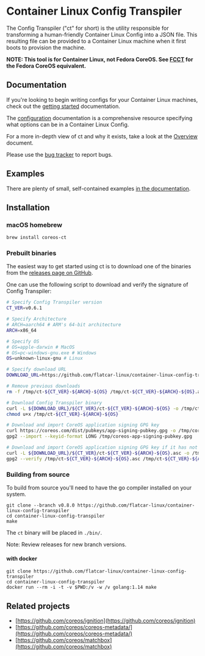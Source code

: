 # Container Linux Config Transpiler

The Config Transpiler ("ct" for short) is the utility responsible for transforming a human-friendly Container Linux Config into a JSON file. This resulting file can be provided to a Container Linux machine when it first boots to provision the machine.

**NOTE: This tool is for Container Linux, not Fedora CoreOS. See [FCCT](https://github.com/coreos/fcct) for the Fedora CoreOS equivalent.**

## Documentation

If you're looking to begin writing configs for your Container Linux machines, check out the [getting started][get-started] documentation.

The [configuration][config] documentation is a comprehensive resource specifying what options can be in a Container Linux Config.

For a more in-depth view of ct and why it exists, take a look at the [Overview][overview] document.

Please use the [bug tracker][issues] to report bugs.

[ignition]: https://github.com/coreos/ignition
[issues]: https://issues.coreos.com
[overview]: doc/overview.md
[get-started]: doc/getting-started.md
[config]: doc/configuration.md

## Examples

There are plenty of small, self-contained examples [in the documentation][examples].

[examples]: doc/examples.md

## Installation

### macOS homebrew

```bash
brew install coreos-ct
```

### Prebuilt binaries

The easiest way to get started using ct is to download one of the binaries from the [releases page on GitHub][releases].

One can use the following script to download and verify the signature of Config Transpiler:

```bash
# Specify Config Transpiler version
CT_VER=v0.6.1

# Specify Architecture
# ARCH=aarch64 # ARM's 64-bit architecture
ARCH=x86_64

# Specify OS
# OS=apple-darwin # MacOS
# OS=pc-windows-gnu.exe # Windows
OS=unknown-linux-gnu # Linux

# Specify download URL
DOWNLOAD_URL=https://github.com/flatcar-linux/container-linux-config-transpiler/releases/download

# Remove previous downloads
rm -f /tmp/ct-${CT_VER}-${ARCH}-${OS} /tmp/ct-${CT_VER}-${ARCH}-${OS}.asc /tmp/coreos-app-signing-pubkey.gpg

# Download Config Transpiler binary
curl -L ${DOWNLOAD_URL}/${CT_VER}/ct-${CT_VER}-${ARCH}-${OS} -o /tmp/ct-${CT_VER}-${ARCH}-${OS}
chmod u+x /tmp/ct-${CT_VER}-${ARCH}-${OS}

# Download and import CoreOS application signing GPG key
curl https://coreos.com/dist/pubkeys/app-signing-pubkey.gpg -o /tmp/coreos-app-signing-pubkey.gpg
gpg2 --import --keyid-format LONG /tmp/coreos-app-signing-pubkey.gpg

# Download and import CoreOS application signing GPG key if it has not already been imported
curl -L ${DOWNLOAD_URL}/${CT_VER}/ct-${CT_VER}-${ARCH}-${OS}.asc -o /tmp/ct-${CT_VER}-${ARCH}-${OS}.asc
gpg2 --verify /tmp/ct-${CT_VER}-${ARCH}-${OS}.asc /tmp/ct-${CT_VER}-${ARCH}-${OS}
```

[releases]: https://github.com/flatcar-linux/container-linux-config-transpiler/releases

### Building from source

To build from source you'll need to have the go compiler installed on your system.

```shell
git clone --branch v0.8.0 https://github.com/flatcar-linux/container-linux-config-transpiler
cd container-linux-config-transpiler
make
```

The `ct` binary will be placed in `./bin/`.

Note: Review releases for new branch versions.

#### with docker
```
git clone https://github.com/flatcar-linux/container-linux-config-transpiler
cd container-linux-config-transpiler
docker run --rm -i -t -v $PWD:/v -w /v golang:1.14 make
```
## Related projects

- [https://github.com/coreos/ignition](https://github.com/coreos/ignition)
- [https://github.com/coreos/coreos-metadata/](https://github.com/coreos/coreos-metadata/)
- [https://github.com/coreos/matchbox](https://github.com/coreos/matchbox)
